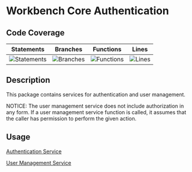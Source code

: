# Workbench Core Authentication

## Code Coverage
| Statements                  | Branches                | Functions                 | Lines             |
| --------------------------- | ----------------------- | ------------------------- | ----------------- |
| ![Statements](https://img.shields.io/badge/statements-100%25-brightgreen.svg?style=flat) | ![Branches](https://img.shields.io/badge/branches-100%25-brightgreen.svg?style=flat) | ![Functions](https://img.shields.io/badge/functions-99.22%25-brightgreen.svg?style=flat) | ![Lines](https://img.shields.io/badge/lines-100%25-brightgreen.svg?style=flat) |

## Description
This package contains services for authentication and user management.

NOTICE: The user management service does not include authorization in any form. If a user management service function is called, it assumes that the caller has permission to perform the given action.

## Usage
[Authentication Service](./docs/authenticationService.md)

[User Management Service](./docs/userManagementService.md)
